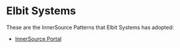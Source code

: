 # Elbit Systems

These are the InnerSource Patterns that Elbit Systems has adopted:

* [InnerSource Portal](../patterns/2-structured/innersource-portal.md)
